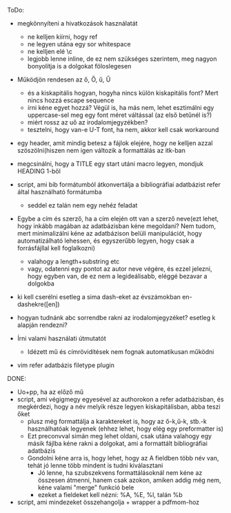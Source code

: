 ToDo:
- megkönnyíteni a hivatkozások használatát
     - ne kelljen kiírni, hogy ref
     - ne legyen utána egy sor whitespace
    - ne kelljen elé \c
    - legjobb lenne inline, de ez nem szükséges szerintem, meg nagyon bonyolítja is a dolgokat föloslegesen

- Működjön rendesen az ő, Ő, ű, Ű
     - és a kiskapitális hogyan, hogyha nincs külön kiskapitális font? Mert nincs hozzá escape sequence
     - írni kéne egyet hozzá? Végül is, ha más nem, lehet esztimálni egy uppercase-sel meg egy font méret váltással (az első betűnél is?)
    - miért rossz az uő az irodalomjegyzékben?
    - tesztelni, hogy van-e U-T font, ha nem, akkor kell csak workaround

- egy header, amit mindig betesz a fájlok elejére, hogy ne kelljen azzal szöszölni(hiszen nem igen változik a formattálás az itk-ban

- megcsinálni, hogy a TITLE egy start utáni macro legyen, mondjuk HEADING 1-ből

- script, ami bib formátumból átkonvertálja a bibliográfiai adatbázist refer által használható formátumba
    - seddel ez talán nem egy nehéz feladat

- Egybe a cím és szerző, ha a cím elején ott van a szerző neve(ezt lehet, hogy inkább magában az adatbázisban kéne megoldani? Nem tudom, mert minimalizálni kéne az adatbázison belüli manipulációt, hogy automatizálható lehessen, és egyszerűbb legyen, hogy csak a forrásfájllal kell foglalkozni)
    - valahogy a length+substring etc
    - vagy, odatenni egy pontot az autor neve végére, és ezzel jelezni, hogy egyben van, de ez nem a legideálisabb, eléggé bezavar a dolgokba

- ki kell cserélni esetleg a sima dash-eket az évszámokban en-dashekre(\[en])

- hogyan tudnánk abc sorrendbe rakni az irodalomjegyzéket? esetleg k alapján rendezni?

- Írni valami használati útmutatót
    - Idézett mű és címrövidítések nem fognak automatikusan működni

- vim refer adatbázis filetype plugin

DONE:
- Uo+pp, ha az előző mű
- script, ami végigmegy egyesével az authorokon a refer adatbázisban, és megkérdezi, hogy a név melyik része legyen kiskapitálisban, abba teszi őket
    - plusz még formattálja a karaktereket is, hogy az ő-k,ű-k, stb.-k használhatóak legyenek (ehhez lehet, hogy elég egy preformatter is)
    - Ezt preconvval simán meg lehet oldani, csak utána valahogy egy másik fájlba kéne rakni a dolgokat, ami a formattált bibliográfiai adatbázis
    - Gondolni kéne arra is, hogy lehet, hogy az A fieldben több név van, tehát jó lenne több mindent is tudni kiválasztani
        - Jó lenne, ha szubszekvens formattálásoknál nem kéne az összesen átmenni, hanem csak azokon, amiken addig még nem, kéne valami "merge" funkció bele
        - ezeket a fieldeket kell nézni: %A, %E, %l, talán %b
- script, ami mindezeket összehangolja + wrapper a pdfmom-hoz
